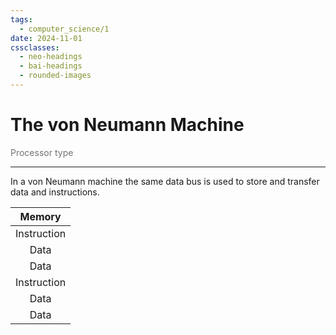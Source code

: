 ```yaml
---
tags:
  - computer_science/1
date: 2024-11-01
cssclasses:
  - neo-headings
  - bai-headings
  - rounded-images
---
```

# The von Neumann Machine
<p class="text-center" style="margin:0;opacity:0.6;">Processor type</p>

***
In a von Neumann machine the same data bus is used to store and transfer data and instructions.

|   Memory    |
| :---------: |
| Instruction |
|    Data     |
|    Data     |
| Instruction |
|    Data     |
|    Data     |
